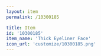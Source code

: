 ```yaml
---
layout: item
permalink: /10300185

title: Item
id: '10300185'
item_name: 'Thick Eyeliner Face'
icon_url: 'customize/10300185.png'
---
```

